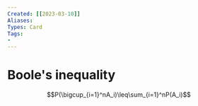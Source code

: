 ```yaml
---
Created: [[2023-03-10]]
Aliases: 
Types: Card
Tags: 
- 
---
```

# Boole's inequality
$$P(\bigcup_{i=1}^nA_i)\leq\sum_{i=1}^nP(A_i)$$